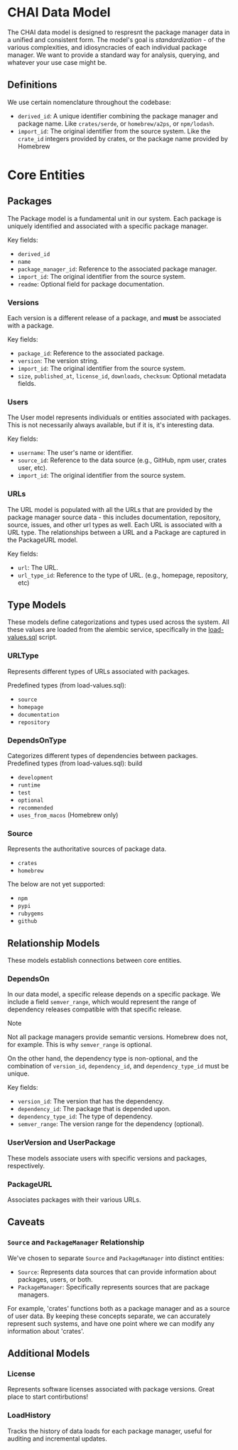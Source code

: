 # CHAI Data Model

The CHAI data model is designed to respresnt the package manager data in a unified and
consistent form. The model's goal is _standardization_ - of the various complexities,
and idiosyncracies of each individual package manager. We want to provide a standard way
for analysis, querying, and whatever your use case might be.

## Definitions

We use certain nomenclature throughout the codebase:

- `derived_id`: A unique identifier combining the package manager and package name. Like
  `crates/serde`, or `homebrew/a2ps`, or `npm/lodash`.
- `import_id`: The original identifier from the source system. Like the `crate_id`
  integers provided by crates, or the package name provided by Homebrew

# Core Entities

## Packages

The Package model is a fundamental unit in our system. Each package is uniquely
identified and associated with a specific package manager.

Key fields:

- `derived_id`
- `name`
- `package_manager_id`: Reference to the associated package manager.
- `import_id`: The original identifier from the source system.
- `readme`: Optional field for package documentation.

### Versions

Each version is a different release of a package, and **must** be associated with a
package.

Key fields:

- `package_id`: Reference to the associated package.
- `version`: The version string.
- `import_id`: The original identifier from the source system.
- `size`, `published_at`, `license_id`, `downloads`, `checksum`: Optional metadata
  fields.

### Users

The User model represents individuals or entities associated with packages. This is not
necessarily always available, but if it is, it's interesting data.

Key fields:

- `username`: The user's name or identifier.
- `source_id`: Reference to the data source (e.g., GitHub, npm user, crates user, etc).
- `import_id`: The original identifier from the source system.

### URLs

The URL model is populated with all the URLs that are provided by the package manager
source data - this includes documentation, repository, source, issues, and other url
types as well. Each URL is associated with a URL type. The relationships between a URL
and a Package are captured in the PackageURL model.

Key fields:

- `url`: The URL.
- `url_type_id`: Reference to the type of URL. (e.g., homepage, repository, etc)

## Type Models

These models define categorizations and types used across the system. All these values
are loaded from the alembic service, specifically in the
[load-values.sql](../alembic/versions/load-values.sql) script.

### URLType

Represents different types of URLs associated with packages.

Predefined types (from load-values.sql):

- `source`
- `homepage`
- `documentation`
- `repository`

### DependsOnType

Categorizes different types of dependencies between packages.
Predefined types (from load-values.sql):
build

- `development`
- `runtime`
- `test`
- `optional`
- `recommended`
- `uses_from_macos` (Homebrew only)

### Source

Represents the authoritative sources of package data.

- `crates`
- `homebrew`

The below are not yet supported:

- `npm`
- `pypi`
- `rubygems`
- `github`

## Relationship Models

These models establish connections between core entities.

### DependsOn

In our data model, a specific release depends on a specific package. We include a field
`semver_range`, which would represent the range of dependency releases compatible with
that specific release.

> [!NOTE]
> Not all package managers provide semantic versions. Homebrew does not, for example.
> This is why `semver_range` is optional.
>
> On the other hand, the dependency type is non-optional, and the combination of
> `version_id`, `dependency_id`, and `dependency_type_id` must be unique.

Key fields:

- `version_id`: The version that has the dependency.
- `dependency_id`: The package that is depended upon.
- `dependency_type_id`: The type of dependency.
- `semver_range`: The version range for the dependency (optional).

### UserVersion and UserPackage

These models associate users with specific versions and packages, respectively.

### PackageURL

Associates packages with their various URLs.

## Caveats

### `Source` and `PackageManager` Relationship

We've chosen to separate `Source` and `PackageManager` into distinct entities:

- `Source`: Represents data sources that can provide information about packages, users,
  or both.
- `PackageManager`: Specifically represents sources that are package managers.

For example, 'crates' functions both as a package manager and as a source of user data.
By keeping these concepts separate, we can accurately represent such systems, and have
one point where we can modify any information about 'crates'.

## Additional Models

### License

Represents software licenses associated with package versions. Great place to start
contirbutions!

### LoadHistory

Tracks the history of data loads for each package manager, useful for auditing and
incremental updates.

